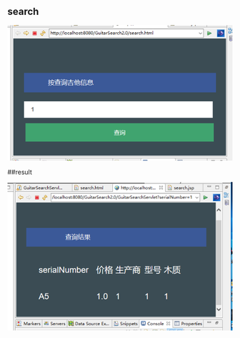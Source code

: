 ## search
  
  
  
  ![search](https://github.com/PearLon/GuitarSearch2.0/blob/master/GuitarSearch2.0/WebContent/images/2.png?raw=true)
  
  
  
##result

 ![result](https://github.com/PearLon/GuitarSearch2.0/blob/master/GuitarSearch2.0/WebContent/images/result.png?raw=true)
